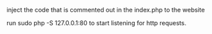 inject the code that is commented out in the index.php to the website

run sudo php -S 127.0.0.1:80 to start listening for http requests.
